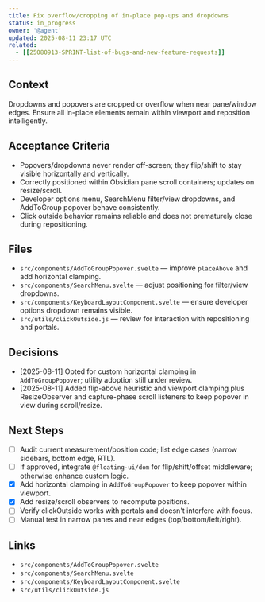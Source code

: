 ```yaml
---
title: Fix overflow/cropping of in-place pop-ups and dropdowns
status: in_progress
owner: '@agent'
updated: 2025-08-11 23:17 UTC
related:
  - [[25080913-SPRINT-list-of-bugs-and-new-feature-requests]]
---
```


## Context

Dropdowns and popovers are cropped or overflow when near pane/window edges. Ensure all in-place elements remain within viewport and reposition intelligently.

## Acceptance Criteria

- Popovers/dropdowns never render off-screen; they flip/shift to stay visible horizontally and vertically.
- Correctly positioned within Obsidian pane scroll containers; updates on resize/scroll.
- Developer options menu, SearchMenu filter/view dropdowns, and AddToGroup popover behave consistently.
- Click outside behavior remains reliable and does not prematurely close during repositioning.

## Files

- `src/components/AddToGroupPopover.svelte` — improve `placeAbove` and add horizontal clamping.
- `src/components/SearchMenu.svelte` — adjust positioning for filter/view dropdowns.
- `src/components/KeyboardLayoutComponent.svelte` — ensure developer options dropdown remains visible.
- `src/utils/clickOutside.js` — review for interaction with repositioning and portals.

## Decisions

- [2025-08-11] Opted for custom horizontal clamping in `AddToGroupPopover`; utility adoption still under review.
- [2025-08-11] Added flip-above heuristic and viewport clamping plus ResizeObserver and capture-phase scroll listeners to keep popover in view during scroll/resize.

## Next Steps

- [ ] Audit current measurement/position code; list edge cases (narrow sidebars, bottom edge, RTL).
- [ ] If approved, integrate `@floating-ui/dom` for flip/shift/offset middleware; otherwise enhance custom logic.
- [x] Add horizontal clamping in `AddToGroupPopover` to keep popover within viewport.
- [x] Add resize/scroll observers to recompute positions.
- [ ] Verify clickOutside works with portals and doesn't interfere with focus.
- [ ] Manual test in narrow panes and near edges (top/bottom/left/right).

## Links

- `src/components/AddToGroupPopover.svelte`
- `src/components/SearchMenu.svelte`
- `src/components/KeyboardLayoutComponent.svelte`
- `src/utils/clickOutside.js`
